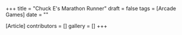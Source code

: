 +++
title = "Chuck E's Marathon Runner"
draft = false
tags = [Arcade Games]
date = ""

[Article]
contributors = []
gallery = []
+++